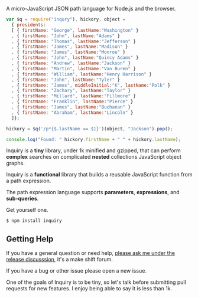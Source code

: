 A micro-JavaScript JSON path language for Node.js and the browser.

```javascript
var $q = require("inqury"), hickory, object =
  { presidents:
  [ { firstName: "George", lastName:"Washington" }
  , { firstName: "John", lastName:"Adams" }
  , { firstName: "Thomas", lastName:"Jefferson" }
  , { firstName: "James", lastName:"Madison" }
  , { firstName: "James", lastName:"Monroe" }
  , { firstName: "John", lastName:"Quincy Adams" }
  , { firstName: "Andrew", lastName:"Jackson" }
  , { firstName: "Martin", lastName:"Van Buren" }
  , { firstName: "William", lastName:"Henry Harrison" }
  , { firstName: "John", lastName:"Tyler" }
  , { firstName: "James", middleInitial:"K", lastName:"Polk" }
  , { firstName: "Zachary", lastName:"Taylor" }
  , { firstName: "Millard", lastName:"Fillmore" }
  , { firstName: "Franklin", lastName:"Pierce" }
  , { firstName: "James", lastName:"Buchanan" }
  , { firstName: "Abraham", lastName:"Lincoln" }
  ]};

hickory = $q('/p*{$.lastName == $1}')(object, "Jackson").pop();

console.log("Found: " hickory.firstName + " " + hickory.lastName);
```

Inquiry is a **tiny** library, under 1k minified and gzipped, that can perform
**complex** searches on complicated **nested** collections JavaScript object
graphs.

Inquiry is a **functional** library that builds a reusable JavaScript function
from a path expression.

The path expression language supports **parameters**, **expressions**, and
**sub-queries**.

Get yourself one.

```
$ npm install inquiry
```

## Getting Help

If you have a general question or need help, [please ask
me under the release discusssion](https://github.com/bigeasy/inquiry/issues/2),
it's a make shift forum.

If you have a bug or other issue please open a new issue.

One of the goals of Inquiry is to be tiny, so let's talk before submitting pull
requests for new features. I enjoy being able to say it is less than 1k.

